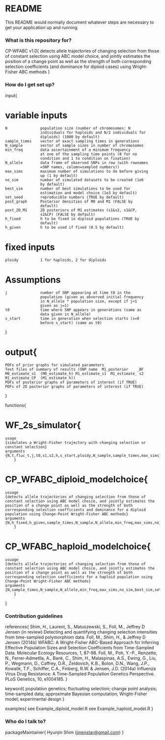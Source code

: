 # README #

This README would normally document whatever steps are necessary to get your application up and running.

### What is this repository for? ###

CP-WFABC v1.0{
	detects allele trajectories of changing selection from those of constant selection using ABC model choice, and jointly estimates the position of a change point as well as the strength of both corresponding selection coefficients (and dominance for diploid cases) using Wright-Fisher ABC methods
}

### How do I get set up? ###

input{
# variable inputs
	N				population size (number of chromosomes: N 
					individuals for haploids and N/2 individuals for 
					diploids) (1000 by default)
	sample_times	vector of exact sampling times in generations 
	N_sample		vector of sample sizes in number of chromosomes
	min_freq		data ascertainment of a minimum frequency 
					at one of the sampling time points (0 for no 
					condition and 1 to condition on fixation)
	N_allele		data frame of observed SNPs in row (with rownames 
					=SNP names, column=sampled numbers))
	max_sims		maximum number of simulations to do before giving 
					up (1 by default)
	no_sim			number of simulated datasets to be created (1e6 
					by default)
	best_sim		number of best simulations to be used for 
					estimation and model choice (1e3 by default)
	set_seed		reproducible numbers (TRUE by default)
	post_graph		Posterior densities of M0 and M1 (FALSE by 
					default)
	post_2D_M1		2D posteriors of M1 estimates (s1&s2, s1&CP, 
					s2&CP) (FALSE by default)
	h_fixed			h to be fixed in diploid populations (TRUE by 
					default)
	h_given			h to be used if fixed (0.5 by default)
	
# fixed inputs
	ploidy			1 for haploids, 2 for diploids

# Assumptions
	j				number of SNP appearing at time t0 in the 
					population (given as observed initial frequency 
					in N_allele * population size, except if j<1 
					given as j=1)
	t0				time where SNP appears in generations (same as 
					data given in N_allele)
	s_start			time in generation when selection starts (s=0 
					before s_start) (same as t0)
}

# output{
	PDFs of prior graphs for simulated parameters
	Text files of summary of results (SNP_name 	M1_posterior	_BF	M0_estimate_s1	(M0_estimate_h)	M1_estimate_s1	M1_estimate_ s2	M1_estimate_CP	(M1_estimate_h)) 
	PDFs of posterior graphs of parameters of interest (if TRUE)
	PDFs of 2D posterior graphs of parameters of interest (if TRUE)
}

functions{
# WF_2s_simulator{
	usage 
	{simulates a Wright-Fisher trajectory with changing selection or constant selection}
	arguments {N,t,fluc_t,j,t0,s1,s2,h,s_start,ploidy,N_sample,sample_times,max_sims}
		} 

# CP_WFABC_diploid_modelchoice{
	usuage 
	{detects allele trajectories of changing selection from those of constant selection using ABC model choice, and jointly estimates the position of a change point as well as the strength of both corresponding selection coefficients and dominance for a diploid population using Change-Point Wright-Fisher ABC methods}
	arguments {N,h_fixed,h_given,sample_times,N_sample,N_allele,min_freq,max_sims,no_sim,best_sim,set_seed,post_graph,post_2D_M1}
		} 

# CP_WFABC_haploid_modelchoice{
	usuage 
	{detects allele trajectories of changing selection from those of constant selection using ABC model choice, and jointly estimates the position of a change point as well as the strength of both corresponding selection coefficients for a haploid population using Change-Point Wright-Fisher ABC methods}
	arguments {N,sample_times,N_sample,N_allele,min_freq,max_sims,no_sim,best_sim,set_seed,post_graph,post_2D_M1}
		} 
}

### Contribution guidelines ###

references{
	Shim, H., Laurent, S., Matuszewski, S., Foll, M., Jeffrey D Jensen (in review) Detecting and quantifying changing selection intensities from time-sampled polymorphism data. 
	Foll, M.*, Shim, H.*, & Jeffrey D Jensen (2014b) WFABC: A Wright-Fisher ABC-Based Approach for Inferring Effective Population Sizes and Selection Coefficients from Time-Sampled Data. Molecular Ecology Resources, 1, 87-98.
	Foll, M., Poh, Y.-P., Renzette, N., Ferrer-Admetlla, A., Bank, C., Shim, H., Malaspinas, A.S., Ewing, G., Liu, P., Wegmann, D., Caffrey, D.R., Zeldovich, K.B., Bolon, D.N., Wang, J.P., Kowalik, T.F., Schiffer, C.A., Finberg, R.W. & Jensen, J.D. (2014a) Influenza Virus Drug Resistance: A Time-Sampled Population Genetics Perspective. PLoS Genetics, 10, e1004185.
}

keyword{ 
	population genetics; fluctuating selection; change point analysis; time-sampled data; approximate Bayesian computation; Wright-Fisher model; experimental design 
}

examples{
	see Example_diploid_model.R
	see Example_haploid_model.R
}


### Who do I talk to? ###

packageMaintainer{
	Hyunjin Shim (jinenstar@gmail.com)
}